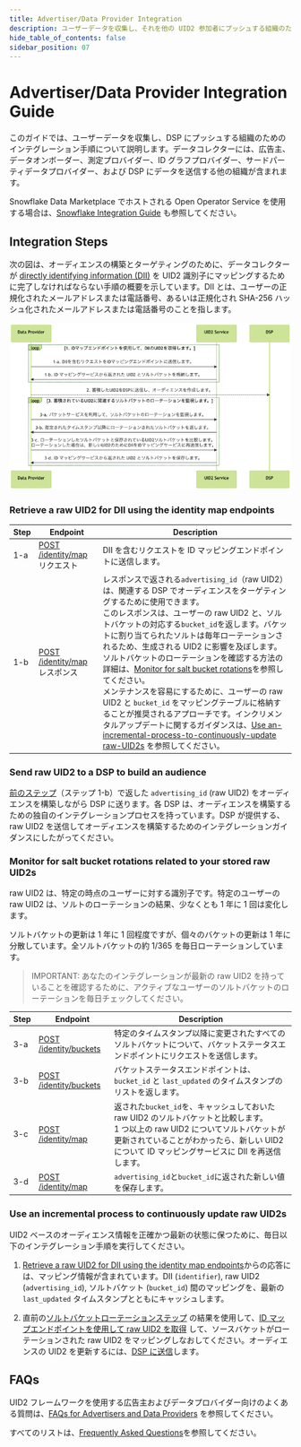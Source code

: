 ```yaml
---
title: Advertiser/Data Provider Integration
description: ユーザーデータを収集し、それを他の UID2 参加者にプッシュする組織のためのインテグレーション手順。
hide_table_of_contents: false
sidebar_position: 07
---
```


# Advertiser/Data Provider Integration Guide

このガイドでは、ユーザーデータを収集し、DSP にプッシュする組織のためのインテグレーション手順について説明します。データコレクターには、広告主、データオンボーダー、測定プロバイダー、ID グラフプロバイダー、サードパーティデータプロバイダー、および DSP にデータを送信する他の組織が含まれます。

<!-- このガイドには、次のセクションがあります:

- [Integration Steps（インテグレーション手順）](#integration-steps)
  - [Retrieve a raw UID2 for DII using the identity map endpoints（ID マップエンドポイントを使用して、DII の raw UID2 を取得する）](#retrieve-a-raw-uid2-for-dii-using-the-identity-map-endpoints)
  - [Send raw UID2 to a DSP to build an audience（raw の UID2 を DSP に送り、オーディエンスを構築する）](#send-raw-uid2-to-a-dsp-to-build-an-audience)
  - [Monitor for salt bucket rotations related to your stored UID2s（保存されている UID2 に関連するソルトバケットのローテーションをモニターする）](#monitor-for-salt-bucket-rotations-related-to-your-stored-raw-uid2s)
  - [Use an incremental process to continuously update UID2s（インクリメンタルプロセスを使用して、UID2 を継続的に更新する）](#use-an-incremental-process-to-continuously-update-raw-uid2s)
- [FAQs（よくある質問）](#faqs) -->

Snowflake Data Marketplace でホストされる Open Operator Service を使用する場合は、[Snowflake Integration Guide](../guides/snowflake_integration.md) も参照してください。

## Integration Steps

次の図は、オーディエンスの構築とターゲティングのために、データコレクターが [directly identifying information (DII)](../ref-info/glossary-uid.md#gl-dii) を UID2 識別子にマッピングするために完了しなければならない手順の概要を示しています。DII とは、ユーザーの正規化されたメールアドレスまたは電話番号、あるいは正規化され SHA-256 ハッシュ化されたメールアドレスまたは電話番号のことを指します。

![](images/advertiser-flow-mermaid.png)

### Retrieve a raw UID2 for DII using the identity map endpoints

| Step | Endpoint                                                          | Description                                                                                                                                                                                                                                                                                                                                                                                                                                                                                                                                                                                                                                                                                                                                                                                                                                                  |
| ---- | ----------------------------------------------------------------- | ------------------------------------------------------------------------------------------------------------------------------------------------------------------------------------------------------------------------------------------------------------------------------------------------------------------------------------------------------------------------------------------------------------------------------------------------------------------------------------------------------------------------------------------------------------------------------------------------------------------------------------------------------------------------------------------------------------------------------------------------------------------------------------------------------------------------------------------------------------ |
| 1-a  | [POST /identity/map](../endpoints/post-identity-map.md)リクエスト | DII を含むリクエストを ID マッピングエンドポイントに送信します。                                                                                                                                                                                                                                                                                                                                                                                                                                                                                                                                                                                                                                                                                                                                                                                             |
| 1-b  | [POST /identity/map](../endpoints/post-identity-map.md)レスポンス | レスポンスで返される`advertising_id`（raw UID2）は、関連する DSP でオーディエンスをターゲティングするために使用できます。<br/>このレスポンスは、ユーザーの raw UID2 と、ソルトバケットの対応する`bucket_id`を返します。バケットに割り当てられたソルトは毎年ローテーションされるため、生成される UID2 に影響を及ぼします。ソルトバケットのローテーションを確認する方法の詳細は、[Monitor for salt bucket rotations](#monitor-for-salt-bucket-rotations-related-to-your-stored-raw-uid2s)を参照してください。<br/> メンテナンスを容易にするために、ユーザーの raw UID2 と `bucket_id` をマッピングテーブルに格納することが推奨されるアプローチです。インクリメンタルアップデートに関するガイダンスは、[Use an-incremental-process-to-continuously-update raw-UID2s](#use-an-incremental-process-to-continuously-update-raw-uid2s) を参照してください。 |

### Send raw UID2 to a DSP to build an audience

[前のステップ](#retrieve-a-raw-uid2-for-dii-using-the-identity-map-endpoints)（ステップ 1-b）で返した `advertising_id` (raw UID2) をオーディエンスを構築しながら DSP に送ります。各 DSP は、オーディエンスを構築するための独自のインテグレーションプロセスを持っています。DSP が提供する、raw UID2 を送信してオーディエンスを構築するためのインテグレーションガイダンスにしたがってください。

### Monitor for salt bucket rotations related to your stored raw UID2s

raw UID2 は、特定の時点のユーザーに対する識別子です。特定のユーザーの raw UID2 は、ソルトのローテーションの結果、少なくとも 1 年に 1 回は変化します。

ソルトバケットの更新は 1 年に 1 回程度ですが、個々のバケットの更新は 1 年に分散しています。全ソルトバケットの約 1/365 を毎日ローテーションしています。

> IMPORTANT: あなたのインテグレーションが最新の raw UID2 を持っていることを確認するために、アクティブなユーザーのソルトバケットのローテーションを毎日チェックしてください。

| Step | Endpoint                                                        | Description                                                                                                                                                                                                                           |
| ---- | --------------------------------------------------------------- | ------------------------------------------------------------------------------------------------------------------------------------------------------------------------------------------------------------------------------------- |
| 3-a  | [POST /identity/buckets](../endpoints/post-identity-buckets.md) | 特定のタイムスタンプ以降に変更されたすべてのソルトバケットについて、バケットステータスエンドポイントにリクエストを送信します。                                                                                                        |
| 3-b  | [POST /identity/buckets](../endpoints/post-identity-buckets.md) | バケットステータスエンドポイントは、 `bucket_id` と `last_updated` のタイムスタンプのリストを返します。                                                                                                                               |
| 3-c  | [POST /identity/map](../endpoints/post-identity-map.md)         | 返された`bucket_id`を、キャッシュしておいた raw UID2 のソルトバケットと比較します。<br/>1 つ以上の raw UID2 についてソルトバケットが更新されていることがわかったら、新しい UID2 について ID マッピングサービスに DII を再送信します。 |
| 3-d  | [POST /identity/map](../endpoints/post-identity-map.md)         | `advertising_id`と`bucket_id`に返された新しい値を保存します。                                                                                                                                                                         |

### Use an incremental process to continuously update raw UID2s

UID2 ベースのオーディエンス情報を正確かつ最新の状態に保つために、毎日以下のインテグレーション手順を実行してください。

1. [Retrieve a raw UID2 for DII using the identity map endpoints](#retrieve-a-raw-uid2-for-dii-using-the-identity-map-endpoints)からの応答には、マッピング情報が含まれています。DII (`identifier`), raw UID2 (`advertising_id`), ソルトバケット (`bucket_id`) 間のマッピングを、最新の `last_updated` タイムスタンプとともにキャッシュします。

2. 直前の[ソルトバケットローテーションステップ](#monitor-for-salt-bucket-rotations-related-to-your-stored-raw-uid2s) の結果を使用して、[ID マップエンドポイントを使用して raw UID2 を取得](#retrieve-a-raw-uid2-for-dii-using-the-identity-map-endpoints) して、ソースバケットがローテーションされた raw UID2 をマッピングしなおしてください。オーディエンスの UID2 を更新するには、[DSP に送信](#send-raw-uid2-to-a-dsp-to-build-an-audience)します。

## FAQs

UID2 フレームワークを使用する広告主およびデータプロバイダー向けのよくある質問は、[FAQs for Advertisers and Data Providers](../getting-started/gs-faqs.md#faqs-for-advertisers-and-data-providers) を参照してください。

すべてのリストは、[Frequently Asked Questions](../getting-started/gs-faqs.md)を参照してください。
